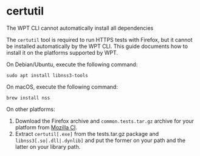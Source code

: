 # certutil

The WPT CLI cannot automatically install all dependencies

The `certutil` tool is required to run HTTPS tests with Firefox, but it cannot
be installed automatically by the WPT CLI. This guide documents how to install
it on the platforms supported by WPT.

On Debian/Ubuntu, execute the following command:

```
sudo apt install libnss3-tools
```

On macOS, execute the following command:

```
brew install nss
```

On other platforms:

1. Download the Firefox archive and `common.tests.tar.gz`
   archive for your platform from [Mozilla
   CI](https://archive.mozilla.org/pub/firefox/nightly/latest-mozilla-central/).
2. Extract `certutil[.exe]` from the tests.tar.gz package and
   `libnss3[.so|.dll|.dynlib]` and put the former on your path and the latter
   on your library path.
